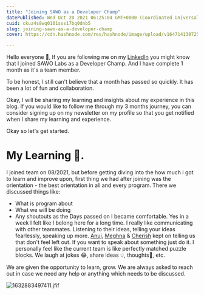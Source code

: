```yaml
---
title: "Joining SAWO as a Developer Champ"
datePublished: Wed Oct 20 2021 06:25:04 GMT+0000 (Coordinated Universal Time)
cuid: ckuz4s8wq0101sss17bq0dnb5
slug: joining-sawo-as-a-developer-champ
cover: https://cdn.hashnode.com/res/hashnode/image/upload/v1647141307251/jgs4DW2R1.png

---
```


Hello everyone 👋, If you are following me on my [LinkedIn](https://linkedin.com/in/sonichigo) you might know that I joined SAWO Labs as a Developer Champ. And I have complete 1 month as it's a team member.

To be honest, I still can't believe that a month has passed so quickly. It has been a lot of fun and collaboration.

Okay, I will be sharing my learning and insights about my experience in this blog. If you would like to follow me through my 3 months journey, you can consider signing up on my newsletter on my profile so that you get notified when I share my learning and experience.

Okay so let's get started.

# My Learning 🚀.

I joined team on 08/2021, but before getting diving into the how much i got to learn and improve upon, first thing we had after joining was the orientation - the best orientation in all and every program. There we discussed things like:
- What is program about
- What we will be doing
- Any shoutouts as the Days passed on I became comfortable. Yes in a week I felt like I belong here for a long time. I really like communicating with other teammates. Listening to their ideas, telling your ideas fearlessly, speaking up more. [Anuj](https://www.linkedin.com/in/anujsharma378/), [Meghna](https://in.linkedin.com/in/meghna-das15) & [Cherish](https://in.linkedin.com/in/cherishsantoshi) kept on telling us that don't feel left out. If you want to speak about something just do it. I personally feel like the current team is like perfectly matched puzzle blocks. We laugh at jokes 😂, share ideas 💡, thoughts🤔, etc.

We are given the opportunity to learn, grow. We are always asked to reach out in case we need any help or anything which needs to be discussed. 

![1632883497411.jfif](https://cdn.hashnode.com/res/hashnode/image/upload/v1634711004618/8AES49pKj.jpeg)


